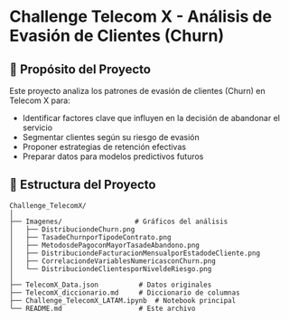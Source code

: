 # Challenge Telecom X - Análisis de Evasión de Clientes (Churn)

## 📌 Propósito del Proyecto

Este proyecto analiza los patrones de evasión de clientes (Churn) en Telecom X para:
- Identificar factores clave que influyen en la decisión de abandonar el servicio
- Segmentar clientes según su riesgo de evasión
- Proponer estrategias de retención efectivas
- Preparar datos para modelos predictivos futuros

## 📂 Estructura del Proyecto

```
Challenge_TelecomX/
│
├── Imagenes/                  # Gráficos del análisis
│   ├── DistribuciondeChurn.png
│   ├── TasadeChurnporTipodeContrato.png
│   ├── MetodosdePagoconMayorTasadeAbandono.png
│   ├── DistribuciondeFacturacionMensualporEstadodeCliente.png
│   ├── CorrelaciondeVariablesNumericasconChurn.png
│   └── DistribuciondeClientesporNiveldeRiesgo.png
│
├── TelecomX_Data.json          # Datos originales
├── TelecomX_diccionario.md     # Diccionario de columnas
├── Challenge_TelecomX_LATAM.ipynb  # Notebook principal
└── README.md                   # Este archivo

